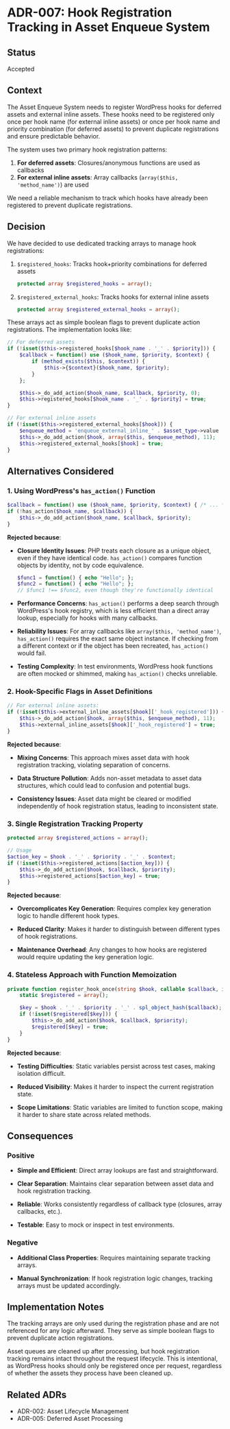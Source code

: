 # ADR-007: Hook Registration Tracking in Asset Enqueue System

## Status

Accepted

## Context

The Asset Enqueue System needs to register WordPress hooks for deferred assets and external inline assets. These hooks need to be registered only once per hook name (for external inline assets) or once per hook name and priority combination (for deferred assets) to prevent duplicate registrations and ensure predictable behavior.

The system uses two primary hook registration patterns:

1. **For deferred assets**: Closures/anonymous functions are used as callbacks
2. **For external inline assets**: Array callbacks (`array($this, 'method_name')`) are used

We need a reliable mechanism to track which hooks have already been registered to prevent duplicate registrations.

## Decision

We have decided to use dedicated tracking arrays to manage hook registrations:

1. `$registered_hooks`: Tracks hook+priority combinations for deferred assets

   ```php
   protected array $registered_hooks = array();
   ```

2. `$registered_external_hooks`: Tracks hooks for external inline assets

   ```php
   protected array $registered_external_hooks = array();
   ```

These arrays act as simple boolean flags to prevent duplicate action registrations. The implementation looks like:

```php
// For deferred assets
if (!isset($this->registered_hooks[$hook_name . '_' . $priority])) {
    $callback = function() use ($hook_name, $priority, $context) {
        if (method_exists($this, $context)) {
            $this->{$context}($hook_name, $priority);
        }
    };

    $this->_do_add_action($hook_name, $callback, $priority, 0);
    $this->registered_hooks[$hook_name . '_' . $priority] = true;
}

// For external inline assets
if (!isset($this->registered_external_hooks[$hook])) {
    $enqueue_method = 'enqueue_external_inline_' . $asset_type->value . 's';
    $this->_do_add_action($hook, array($this, $enqueue_method), 11);
    $this->registered_external_hooks[$hook] = true;
}
```

## Alternatives Considered

### 1. Using WordPress's `has_action()` Function

```php
$callback = function() use ($hook_name, $priority, $context) { /* ... */ };
if (!has_action($hook_name, $callback)) {
    $this->_do_add_action($hook_name, $callback, $priority);
}
```

**Rejected because**:

- **Closure Identity Issues**: PHP treats each closure as a unique object, even if they have identical code. `has_action()` compares function objects by identity, not by code equivalence.

  ```php
  $func1 = function() { echo "Hello"; };
  $func2 = function() { echo "Hello"; };
  // $func1 !== $func2, even though they're functionally identical
  ```

- **Performance Concerns**: `has_action()` performs a deep search through WordPress's hook registry, which is less efficient than a direct array lookup, especially for hooks with many callbacks.

- **Reliability Issues**: For array callbacks like `array($this, 'method_name')`, `has_action()` requires the exact same object instance. If checking from a different context or if the object has been recreated, `has_action()` would fail.

- **Testing Complexity**: In test environments, WordPress hook functions are often mocked or shimmed, making `has_action()` checks unreliable.

### 2. Hook-Specific Flags in Asset Definitions

```php
// For external inline assets:
if (!isset($this->external_inline_assets[$hook]['_hook_registered'])) {
    $this->_do_add_action($hook, array($this, $enqueue_method), 11);
    $this->external_inline_assets[$hook]['_hook_registered'] = true;
}
```

**Rejected because**:

- **Mixing Concerns**: This approach mixes asset data with hook registration tracking, violating separation of concerns.

- **Data Structure Pollution**: Adds non-asset metadata to asset data structures, which could lead to confusion and potential bugs.

- **Consistency Issues**: Asset data might be cleared or modified independently of hook registration status, leading to inconsistent state.

### 3. Single Registration Tracking Property

```php
protected array $registered_actions = array();

// Usage
$action_key = $hook . '_' . $priority . '_' . $context;
if (!isset($this->registered_actions[$action_key])) {
    $this->_do_add_action($hook, $callback, $priority);
    $this->registered_actions[$action_key] = true;
}
```

**Rejected because**:

- **Overcomplicates Key Generation**: Requires complex key generation logic to handle different hook types.

- **Reduced Clarity**: Makes it harder to distinguish between different types of hook registrations.

- **Maintenance Overhead**: Any changes to how hooks are registered would require updating the key generation logic.

### 4. Stateless Approach with Function Memoization

```php
private function register_hook_once(string $hook, callable $callback, int $priority = 10): void {
    static $registered = array();

    $key = $hook . '_' . $priority . '_' . spl_object_hash($callback);
    if (!isset($registered[$key])) {
        $this->_do_add_action($hook, $callback, $priority);
        $registered[$key] = true;
    }
}
```

**Rejected because**:

- **Testing Difficulties**: Static variables persist across test cases, making isolation difficult.

- **Reduced Visibility**: Makes it harder to inspect the current registration state.

- **Scope Limitations**: Static variables are limited to function scope, making it harder to share state across related methods.

## Consequences

### Positive

- **Simple and Efficient**: Direct array lookups are fast and straightforward.

- **Clear Separation**: Maintains clear separation between asset data and hook registration tracking.

- **Reliable**: Works consistently regardless of callback type (closures, array callbacks, etc.).

- **Testable**: Easy to mock or inspect in test environments.

### Negative

- **Additional Class Properties**: Requires maintaining separate tracking arrays.

- **Manual Synchronization**: If hook registration logic changes, tracking arrays must be updated accordingly.

## Implementation Notes

The tracking arrays are only used during the registration phase and are not referenced for any logic afterward. They serve as simple boolean flags to prevent duplicate action registrations.

Asset queues are cleaned up after processing, but hook registration tracking remains intact throughout the request lifecycle. This is intentional, as WordPress hooks should only be registered once per request, regardless of whether the assets they process have been cleaned up.

## Related ADRs

- ADR-002: Asset Lifecycle Management
- ADR-005: Deferred Asset Processing
